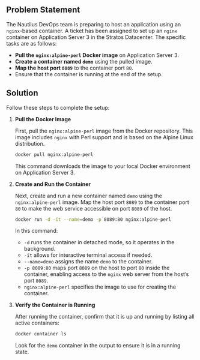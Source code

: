 ## Problem Statement

The Nautilus DevOps team is preparing to host an application using an `nginx`-based container. A ticket has been assigned to set up an `nginx` container on Application Server 3 in the Stratos Datacenter. The specific tasks are as follows:

- **Pull the `nginx:alpine-perl` Docker image** on Application Server 3.
- **Create a container named `demo`** using the pulled image.
- **Map the host port `8089`** to the container port `80`.
- Ensure that the container is running at the end of the setup.

## Solution

Follow these steps to complete the setup:

1. **Pull the Docker Image**

   First, pull the `nginx:alpine-perl` image from the Docker repository. This image includes `nginx` with Perl support and is based on the Alpine Linux distribution.

   ```bash
   docker pull nginx:alpine-perl
   ```

   This command downloads the image to your local Docker environment on Application Server 3.

2. **Create and Run the Container**

   Next, create and run a new container named `demo` using the `nginx:alpine-perl` image. Map the host port `8089` to the container port `80` to make the web service accessible on port `8089` of the host.

   ```bash
   docker run -d -it --name=demo -p 8089:80 nginx:alpine-perl
   ```

   In this command:
   - `-d` runs the container in detached mode, so it operates in the background.
   - `-it` allows for interactive terminal access if needed.
   - `--name=demo` assigns the name `demo` to the container.
   - `-p 8089:80` maps port `8089` on the host to port `80` inside the container, enabling access to the `nginx` web server from the host’s port `8089`.
   - `nginx:alpine-perl` specifies the image to use for creating the container.

3. **Verify the Container is Running**

   After running the container, confirm that it is up and running by listing all active containers:

   ```bash
   docker container ls
   ```

   Look for the `demo` container in the output to ensure it is in a running state.
